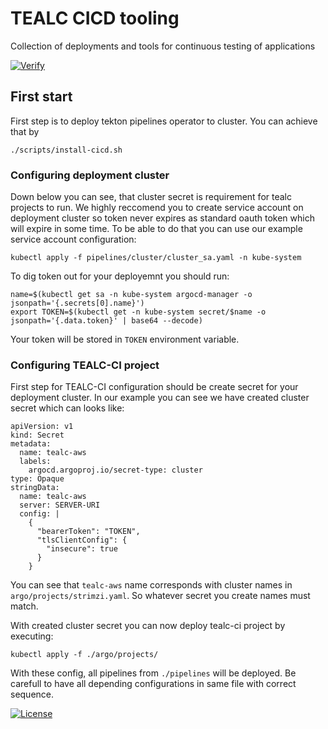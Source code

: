 # TEALC CICD tooling
Collection of deployments and tools for continuous testing of applications

[![Verify](https://github.com/ExcelentProject/tealc/actions/workflows/verify.yaml/badge.svg)](https://github.com/ExcelentProject/tealc/actions/workflows/verify.yaml)


## First start
First step is to deploy tekton pipelines operator to cluster. You can achieve that by
```
./scripts/install-cicd.sh
```

### Configuring deployment cluster
Down below you can see, that cluster secret is requirement for tealc projects to run. We highly reccomend you to create service account 
on deployment cluster so token never expires as standard oauth token which will expire in some time.
To be able to do that you can use our example service account configuration:
```
kubectl apply -f pipelines/cluster/cluster_sa.yaml -n kube-system
```
To dig token out for your deployemnt you should run:
```
name=$(kubectl get sa -n kube-system argocd-manager -o jsonpath='{.secrets[0].name}')
export TOKEN=$(kubectl get -n kube-system secret/$name -o jsonpath='{.data.token}' | base64 --decode)
```
Your token will be stored in `TOKEN` environment variable.

### Configuring TEALC-CI project
First step for TEALC-CI configuration should be create secret for your deployment cluster. In our example you can see we have created cluster secret
which can looks like:
```
apiVersion: v1
kind: Secret
metadata:
  name: tealc-aws
  labels:
    argocd.argoproj.io/secret-type: cluster
type: Opaque
stringData:
  name: tealc-aws
  server: SERVER-URI
  config: |
    {
      "bearerToken": "TOKEN",
      "tlsClientConfig": {
        "insecure": true
      }
    }
```
You can see that `tealc-aws` name corresponds with cluster names in `argo/projects/strimzi.yaml`. So whatever secret you create names must match.

With created cluster secret you can now deploy tealc-ci project by executing:
```
kubectl apply -f ./argo/projects/
```
With these config, all pipelines from `./pipelines` will be deployed. Be carefull to have all depending configurations in same file with correct sequence.

[![License](https://img.shields.io/badge/License-Apache%202.0-blue.svg)](https://opensource.org/licenses/Apache-2.0)
